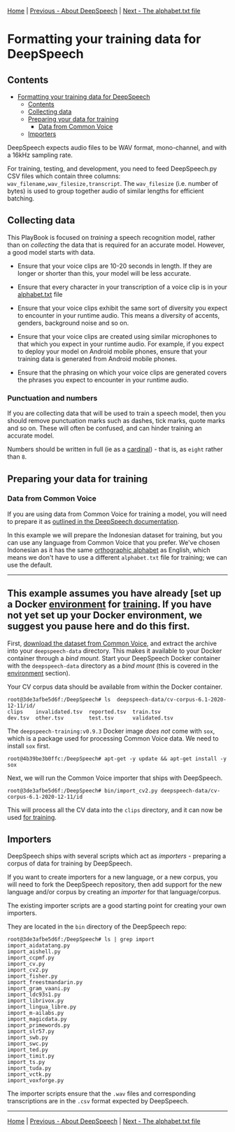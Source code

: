 [Home](README.md) | [Previous - About DeepSpeech](DEEPSPEECH.md) | [Next - The alphabet.txt file](ALPHABET.md)

# Formatting your training data for DeepSpeech

## Contents

- [Formatting your training data for DeepSpeech](#formatting-your-training-data-for-deepspeech)
  * [Contents](#contents)
  * [Collecting data](#collecting-data)
  * [Preparing your data for training](#preparing-your-data-for-training)
    + [Data from Common Voice](#data-from-common-voice)
  * [Importers](#importers)

DeepSpeech expects audio files to be WAV format, mono-channel, and with a 16kHz sampling rate.

For training, testing, and development, you need to feed DeepSpeech.py CSV files which contain three columns: `wav_filename,wav_filesize,transcript`. The `wav_filesize` (i.e. number of bytes) is used to group together audio of similar lengths for efficient batching.

## Collecting data

This PlayBook is focused on _training_ a speech recognition model, rather than on _collecting_ the data that is required for an accurate model. However, a good model starts with data.

* Ensure that your voice clips are 10-20 seconds in length. If they are longer or shorter than this, your model will be less accurate.

* Ensure that every character in your transcription of a voice clip is in your [alphabet.txt](ALPHABET.md) file

* Ensure that your voice clips exhibit the same sort of diversity you expect to encounter in your runtime audio. This means a diversity of accents, genders, background noise and so on.

* Ensure that your voice clips are created using similar microphones to that which you expect in your runtime audio. For example, if you expect to deploy your model on Android mobile phones, ensure that your training data is generated from Android mobile phones.

* Ensure that the phrasing on which your voice clips are generated covers the phrases you expect to encounter in your runtime audio.

### Punctuation and numbers

If you are collecting data that will be used to train a speech model, then you should remove punctuation marks such as dashes, tick marks, quote marks and so on. These will often be confused, and can hinder training an accurate model.

Numbers should be written in full (ie as a [cardinal](https://en.wikipedia.org/wiki/Cardinal_numeral)) - that is, as `eight` rather than `8`.

## Preparing your data for training

### Data from Common Voice

If you are using data from Common Voice for training a model, you will need to prepare it as [outlined in the DeepSpeech documentation](https://deepspeech.readthedocs.io/en/master/TRAINING.html#common-voice-training-data).

In this example we will prepare the Indonesian dataset for training, but you can use any language from Common Voice that you prefer. We've chosen Indonesian as it has the same [orthographic alphabet](ALPHABET.md) as English, which means we don't have to use a different `alphabet.txt` file for training; we can use the default.

---
This example assumes you have already [set up a Docker [environment](ENVIRONMENT.md) for [training](TRAINING.md). If you have not yet set up your Docker environment, we suggest you pause here and do this first.
---

First, [download the dataset from Common Voice](https://commonvoice.mozilla.org/en/datasets), and extract the archive into your `deepspeech-data` directory. This makes it available to your Docker container through a _bind mount_. Start your DeepSpeech Docker container with the `deepspeech-data` directory as a _bind mount_ (this is covered in the [environment](ENVIRONMENT.md) section).

Your CV corpus data should be available from within the Docker container.

 ```
 root@3de3afbe5d6f:/DeepSpeech# ls  deepspeech-data/cv-corpus-6.1-2020-12-11/id/
 clips    invalidated.tsv  reported.tsv  train.tsv
 dev.tsv  other.tsv        test.tsv      validated.tsv
```

The `deepspeech-training:v0.9.3` Docker image _does not_ come with `sox`, which is a package used for processing Common Voice data. We need to install `sox` first.

```
root@4b39be3b0ffc:/DeepSpeech# apt-get -y update && apt-get install -y sox
```

Next, we will run the Common Voice importer that ships with DeepSpeech.

```
root@3de3afbe5d6f:/DeepSpeech# bin/import_cv2.py deepspeech-data/cv-corpus-6.1-2020-12-11/id
```

This will process all the CV data into the `clips` directory, and it can now be used [for training](TRAINING.md).

## Importers

DeepSpeech ships with several scripts which act as _importers_ - preparing a corpus of data for training by DeepSpeech.

If you want to create importers for a new language, or a new corpus, you will need to fork the DeepSpeech repository, then add support for the new language and/or corpus by creating an _importer_ for that language/corpus.

The existing importer scripts are a good starting point for creating your own importers.

They are located in the `bin` directory of the DeepSpeech repo:

```
root@3de3afbe5d6f:/DeepSpeech# ls | grep import
import_aidatatang.py
import_aishell.py
import_ccpmf.py
import_cv.py
import_cv2.py
import_fisher.py
import_freestmandarin.py
import_gram_vaani.py
import_ldc93s1.py
import_librivox.py
import_lingua_libre.py
import_m-ailabs.py
import_magicdata.py
import_primewords.py
import_slr57.py
import_swb.py
import_swc.py
import_ted.py
import_timit.py
import_ts.py
import_tuda.py
import_vctk.py
import_voxforge.py
```

The importer scripts ensure that the `.wav` files and corresponding transcriptions are in the `.csv` format expected by DeepSpeech.

---

[Home](README.md) | [Previous - About DeepSpeech](DEEPSPEECH.md) | [Next - The alphabet.txt file](ALPHABET.md)
